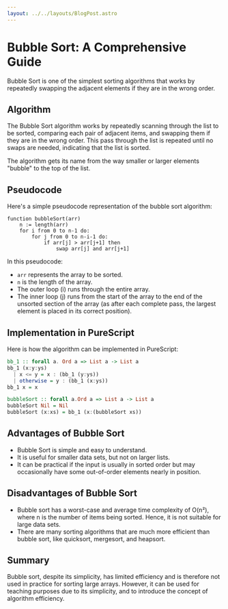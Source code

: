 ```yaml
---
layout: ../../layouts/BlogPost.astro
---
```


# Bubble Sort: A Comprehensive Guide

Bubble Sort is one of the simplest sorting algorithms that works by repeatedly swapping the adjacent elements if they are in the wrong order.

## Algorithm

The Bubble Sort algorithm works by repeatedly scanning through the list to be sorted, comparing each pair of adjacent items, and swapping them if they are in the wrong order. This pass through the list is repeated until no swaps are needed, indicating that the list is sorted. 

The algorithm gets its name from the way smaller or larger elements "bubble" to the top of the list.

## Pseudocode

Here's a simple pseudocode representation of the bubble sort algorithm:

```
function bubbleSort(arr)
    n := length(arr)
    for i from 0 to n-1 do:
        for j from 0 to n-i-1 do:
            if arr[j] > arr[j+1] then
                swap arr[j] and arr[j+1]
```

In this pseudocode:

- `arr` represents the array to be sorted.
- `n` is the length of the array.
- The outer loop (i) runs through the entire array.
- The inner loop (j) runs from the start of the array to the end of the unsorted section of the array (as after each complete pass, the largest element is placed in its correct position).

## Implementation in PureScript

Here is how the algorithm can be implemented in PureScript:

```purescript
bb_1 :: forall a. Ord a => List a -> List a 
bb_1 (x:y:ys)
  | x <= y = x : (bb_1 (y:ys))
  | otherwise = y : (bb_1 (x:ys))
bb_1 x = x

bubbleSort :: forall a.Ord a => List a -> List a
bubbleSort Nil = Nil
bubbleSort (x:xs) = bb_1 (x:(bubbleSort xs))
```



## Advantages of Bubble Sort

- Bubble Sort is simple and easy to understand.
- It is useful for smaller data sets, but not on larger lists.
- It can be practical if the input is usually in sorted order but may occasionally have some out-of-order elements nearly in position.

## Disadvantages of Bubble Sort

- Bubble sort has a worst-case and average time complexity of O(n²), where n is the number of items being sorted. Hence, it is not suitable for large data sets.
- There are many sorting algorithms that are much more efficient than bubble sort, like quicksort, mergesort, and heapsort.

## Summary

Bubble sort, despite its simplicity, has limited efficiency and is therefore not used in practice for sorting large arrays. However, it can be used for teaching purposes due to its simplicity, and to introduce the concept of algorithm efficiency.